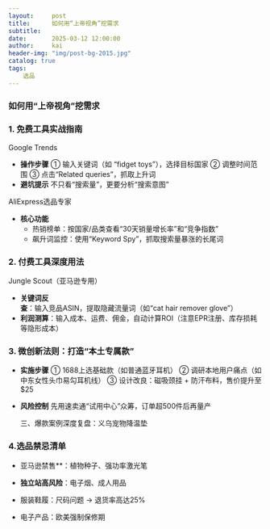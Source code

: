 ```yaml
---
layout:     post
title:      如何用“上帝视角”挖需求
subtitle:   
date:       2025-03-12 12:00:00
author:     kai
header-img: "img/post-bg-2015.jpg"
catalog: true
tags:
    选品
---
```


### 如何用“上帝视角”挖需求

### 1. 免费工具实战指南

Google Trends

- **操作步骤**
   ① 输入关键词（如 “fidget toys”），选择目标国家
   ② 调整时间范围
   ③ 点击“Related queries”，抓取上升词
- **避坑提示**
   不只看“搜索量”，更要分析“搜索意图”

AliExpress选品专家

- **核心功能**
  - 热销榜单：按国家/品类查看“30天销量增长率”和“竞争指数”
  - 飙升词监控：使用“Keyword Spy”，抓取搜索量暴涨的长尾词

### 2. 付费工具深度用法

Jungle Scout（亚马逊专用）

- **关键词反查**：输入竞品ASIN，提取隐藏流量词（如“cat hair remover glove”）
- **利润测算**：输入成本、运费、佣金，自动计算ROI（注意EPR注册、库存损耗等隐形成本）

### 3. 微创新法则：打造“本土专属款”

- **实施步骤**
   ① 1688上选基础款（如普通蓝牙耳机）
   ② 调研本地用户痛点（如中东女性头巾易勾耳机线）
   ③ 设计改良：磁吸颈挂 + 防汗布料，售价提升至$25

- **风险控制**
   先用速卖通“试用中心”众筹，订单超500件后再量产

  三、爆款案例深度复盘：义乌宠物降温垫

### 4.选品禁忌清单

- 亚马逊禁售**：植物种子、强功率激光笔
- **独立站高风险**：电子烟、成人用品

- 服装鞋履：尺码问题 → 退货率高达25%
- 电子产品：欧美强制保修期
